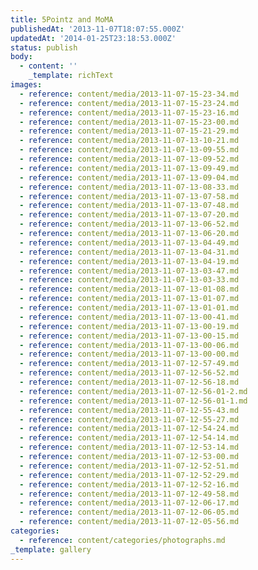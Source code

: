 ```yaml
---
title: 5Pointz and MoMA
publishedAt: '2013-11-07T18:07:55.000Z'
updatedAt: '2014-01-25T23:18:53.000Z'
status: publish
body:
  - content: ''
    _template: richText
images:
  - reference: content/media/2013-11-07-15-23-34.md
  - reference: content/media/2013-11-07-15-23-24.md
  - reference: content/media/2013-11-07-15-23-16.md
  - reference: content/media/2013-11-07-15-23-00.md
  - reference: content/media/2013-11-07-15-21-29.md
  - reference: content/media/2013-11-07-13-10-21.md
  - reference: content/media/2013-11-07-13-09-55.md
  - reference: content/media/2013-11-07-13-09-52.md
  - reference: content/media/2013-11-07-13-09-49.md
  - reference: content/media/2013-11-07-13-09-04.md
  - reference: content/media/2013-11-07-13-08-33.md
  - reference: content/media/2013-11-07-13-07-58.md
  - reference: content/media/2013-11-07-13-07-48.md
  - reference: content/media/2013-11-07-13-07-20.md
  - reference: content/media/2013-11-07-13-06-52.md
  - reference: content/media/2013-11-07-13-06-20.md
  - reference: content/media/2013-11-07-13-04-49.md
  - reference: content/media/2013-11-07-13-04-31.md
  - reference: content/media/2013-11-07-13-04-19.md
  - reference: content/media/2013-11-07-13-03-47.md
  - reference: content/media/2013-11-07-13-03-33.md
  - reference: content/media/2013-11-07-13-01-08.md
  - reference: content/media/2013-11-07-13-01-07.md
  - reference: content/media/2013-11-07-13-01-01.md
  - reference: content/media/2013-11-07-13-00-41.md
  - reference: content/media/2013-11-07-13-00-19.md
  - reference: content/media/2013-11-07-13-00-15.md
  - reference: content/media/2013-11-07-13-00-06.md
  - reference: content/media/2013-11-07-13-00-00.md
  - reference: content/media/2013-11-07-12-57-49.md
  - reference: content/media/2013-11-07-12-56-52.md
  - reference: content/media/2013-11-07-12-56-18.md
  - reference: content/media/2013-11-07-12-56-01-2.md
  - reference: content/media/2013-11-07-12-56-01-1.md
  - reference: content/media/2013-11-07-12-55-43.md
  - reference: content/media/2013-11-07-12-55-27.md
  - reference: content/media/2013-11-07-12-54-24.md
  - reference: content/media/2013-11-07-12-54-14.md
  - reference: content/media/2013-11-07-12-53-14.md
  - reference: content/media/2013-11-07-12-53-00.md
  - reference: content/media/2013-11-07-12-52-51.md
  - reference: content/media/2013-11-07-12-52-29.md
  - reference: content/media/2013-11-07-12-52-16.md
  - reference: content/media/2013-11-07-12-49-58.md
  - reference: content/media/2013-11-07-12-06-17.md
  - reference: content/media/2013-11-07-12-06-05.md
  - reference: content/media/2013-11-07-12-05-56.md
categories:
  - reference: content/categories/photographs.md
_template: gallery
---
```



